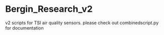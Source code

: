 # Bergin_Research_v2
v2 scripts for TSI air quality sensors. please check out combinedscript.py for documentation
